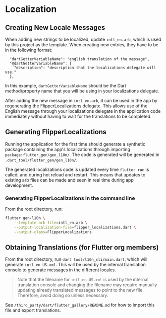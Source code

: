 # Localization

## Creating New Locale Messages

When adding new strings to be localized, update `intl_en.arb`, which
is used by this project as the template. When creating new entries, they
have to be in the following format:

```arb
  "dartGetterVariableName": "english translation of the message",
  "@dartGetterVariableName": {
    "description": "description that the localizations delegate will use."
  },
```

In this example, `dartGetterVariableName` should be the Dart method/property
name that you will be using in your localizations delegate.

After adding the new message in `intl_en.arb`, it can be used in the app by
regenerating the FlipperLocalizations delegate.
This allows use of the English message through your localizations delegate in
the application code immediately without having to wait for the translations
to be completed.

## Generating FlipperLocalizations

Running the application for the first time should generate a synthetic package
containing the app's localizations through importing
`package:flutter_gen/gen_l10n/`. The code is generated will be generated in
`.dart_tool/flutter_gen/gen_l10n/`.

The generated localizations code is updated every time `flutter run`
is called, and during hot reload and restart. This means that updates to
existing arb files can be made and seen in real time during app development.

### Generating FlipperLocalizations in the command line

From the root directory, run:

```bash
flutter gen-l10n \
    --template-arb-file=intl_en.arb \
    --output-localization-file=flipper_localizations.dart \
    --output-class=FlipperLocalizations
```

## Obtaining Translations (for Flutter org members)

From the root directory, run `dart tool/l10n_cli/main.dart`, which
will generate `intl_en_US.xml`. This will be used by the internal translation
console to generate messages in the different locales.

> Note that the filename for `intl_en_US.xml` is used by the internal
translation console and changing the filename may require manually updating
already translated messages to point to the new file. Therefore, avoid doing so
unless necessary.

See `/third_party/dart/flutter_gallery/README.md` for how to import this file and export translations.
